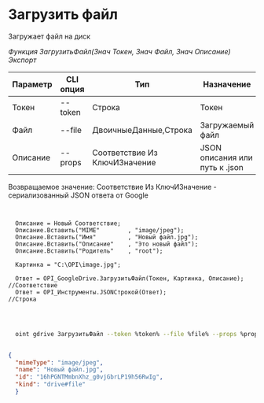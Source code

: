 ﻿---
sidebar_position: 4
---

# Загрузить файл
 Загружает файл на диск


*Функция ЗагрузитьФайл(Знач Токен, Знач Файл, Знач Описание) Экспорт*

  | Параметр | CLI опция | Тип | Назначение |
  |-|-|-|-|
  | Токен | --token | Строка | Токен |
  | Файл | --file | ДвоичныеДанные,Строка | Загружаемый файл |
  | Описание | --props | Соответствие Из КлючИЗначение | JSON описания или путь к .json |

  
  Возвращаемое значение:   Соответствие Из КлючИЗначение - сериализованный JSON ответа от Google

```bsl title="Пример кода"
	
  
  Описание = Новый Соответствие;
  Описание.Вставить("MIME"        , "image/jpeg");
  Описание.Вставить("Имя"         , "Новый файл.jpg");
  Описание.Вставить("Описание"    , "Это новый файл");
  Описание.Вставить("Родитель"    , "root");
  
  Картинка = "C:\OPI\image.jpg";
  
  Ответ = OPI_GoogleDrive.ЗагрузитьФайл(Токен, Картинка, Описание);  //Соответствие
  Ответ = OPI_Инструменты.JSONСтрокой(Ответ);                        //Строка
  
	
```

```sh title="Пример команды CLI"
    
  oint gdrive ЗагрузитьФайл --token %token% --file %file% --props %props%

```


```json title="Результат"

{
  "mimeType": "image/jpeg",
  "name": "Новый файл.jpg",
  "id": "16hPGNTMmbnXhz_g0vjGbrLP19h56RwIg",
  "kind": "drive#file"
  }

```
